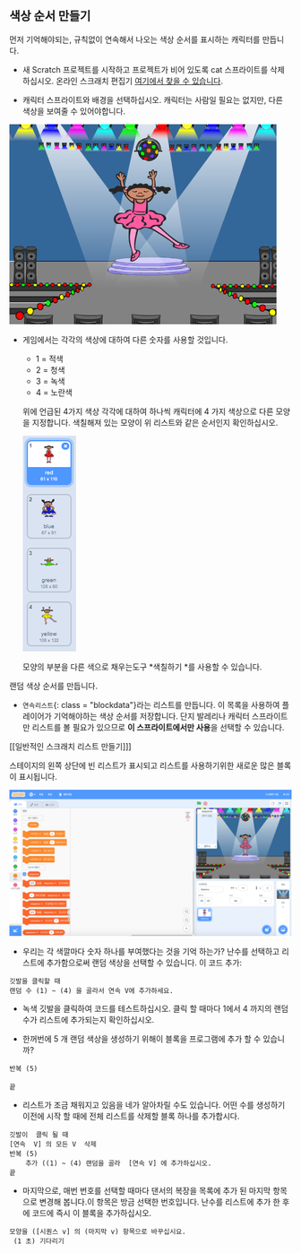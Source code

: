## 색상 순서 만들기

먼저 기억해야되는, 규칙없이 연속해서 나오는 색상 순서를 표시하는 캐릭터를 만듭니다.

+ 새 Scratch 프로젝트를 시작하고 프로젝트가 비어 있도록 cat 스프라이트를 삭제하십시오. 온라인 스크래치 편집기 [여기에서 찾을 수 있습니다](http://jumpto.cc/scratch-new).

+ 캐릭터 스프라이트와 배경을 선택하십시오. 캐릭터는 사람일 필요는 없지만, 다른 색상을 보여줄 수 있어야합니다.

![스크린 샷](images/colour-sprite.png)

+ 게임에서는 각각의 색상에 대하여 다른 숫자를 사용할 것입니다.
    
    + 1 = 적색
    + 2 = 청색
    + 3 = 녹색
    + 4 = 노란색
    
    위에 언급된 4가지 색상 각각에 대하여 하나씩 캐릭터에 4 가지 색상으로 다른 모양을 지정합니다. 색칠해져 있는 모양이 위 리스트와 같은 순서인지 확인하십시오.
    
    ![스크린 샷](images/colour-costume.png)
    
    모양의 부분을 다른 색으로 채우는도구 *색칠하기 *를 사용할 수 있습니다.

랜덤 색상 순서를 만듭니다.

+ `연속리스트`{: class = "blockdata"}라는 리스트를 만듭니다. 이 목록을 사용하여 플레이어가 기억해야하는 색상 순서를 저장합니다. 단지 발레리나 캐릭터 스프라이트만 리스트를 볼 필요가 있으므로 **이 스프라이트에서만 사용**을 선택할 수 있습니다.

[[일반적인 스크래치 리스트 만들기]]]

스테이지의 왼쪽 상단에 빈 리스트가 표시되고 리스트를 사용하기위한 새로운 많은 블록이 표시됩니다.

![스크린 샷](images/colour-list-blocks.png)

+ 우리는 각 색깔마다 숫자 하나를 부여했다는 것을 기억 하는가? 난수를 선택하고 리스트에 추가함으로써 랜덤 색상을 선택할 수 있습니다. 이 코드 추가:

```blocks
깃발을 클릭할 때
랜덤 수 (1) ~ (4) 을 골라서 연속 V에 추가하세요.
```

+ 녹색 깃발을 클릭하여 코드를 테스트하십시오. 클릭 할 때마다 1에서 4 까지의 랜덤수가 리스트에 추가되는지 확인하십시오.

+ 한꺼번에 5 개 랜덤 색상을 생성하기 위해이 블록을 프로그램에 추가 할 수 있습니까?

```blocks
반복 (5)

끝
```

+ 리스트가 조금 채워지고 있음을 네가 알아차릴 수도 있습니다. 어떤 수를 생성하기 이전에 시작 할 때에 전체 리스트를 삭제할 블록 하나를 추가합시다.

```blocks
깃발이  클릭 될 때
[연속  V] 의 모든 V  삭제
반복 (5)
    추가 ((1) ~ (4) 랜덤을 골라  [연속 V] 에 추가하십시오.
끝
```

+ 마지막으로, 매번 번호를 선택할 때마다 댄서의 복장을 목록에 추가 된 마지막 항목으로 변경해 봅니다.이 항목은 방금 선택한 번호입니다. 난수를 리스트에 추가 한 후에 코드에 즉시 이 블록을 추가하십시오.

```blocks
모양을 ([시퀀스 v] 의 (마지막 v) 항목으로 바꾸십시요.
 (1 초) 기다리기
```